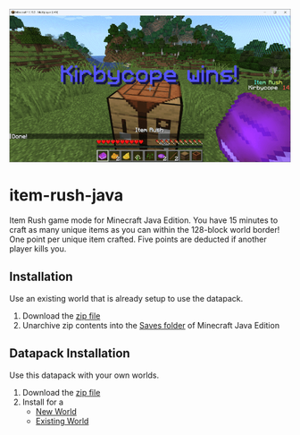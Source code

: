 ![Item Rush](/item-rush-java.png)

# item-rush-java
Item Rush game mode for Minecraft Java Edition. You have 15 minutes to craft as many unique items as you can within the 128-block world border! One point per unique item crafted. Five points are deducted if another player kills you.

## Installation
Use an existing world that is already setup to use the datapack.
1. Download the [zip file](https://github.com/kirbycope/item-rush-java/archive/refs/heads/main.zip)
1. Unarchive zip contents into the [Saves folder](https://help.minecraft.net/hc/en-us/articles/4409159214605-Managing-Data-and-Game-Storage-in-Minecraft-Java-Edition) of Minecraft Java Edition

## Datapack Installation
Use this datapack with your own worlds.
1. Download the [zip file](https://github.com/kirbycope/item-rush-java/raw/main/item-rush.zip)
1. Install for a
   * [New World](https://minecraft.fandom.com/wiki/Tutorials/Installing_a_data_pack#At_the_creation_of_a_world)
   * [Existing World](https://minecraft.fandom.com/wiki/Tutorials/Installing_a_data_pack#In_an_existing_world)
